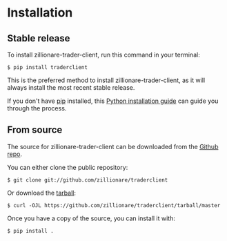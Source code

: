 # Installation

## Stable release

To install zillionare-trader-client, run this command in your
terminal:

``` console
$ pip install traderclient
```

This is the preferred method to install zillionare-trader-client, as it will always install the most recent stable release.

If you don't have [pip][] installed, this [Python installation guide][]
can guide you through the process.

## From source

The source for zillionare-trader-client can be downloaded from
the [Github repo][].

You can either clone the public repository:

``` console
$ git clone git://github.com/zillionare/traderclient
```

Or download the [tarball][]:

``` console
$ curl -OJL https://github.com/zillionare/traderclient/tarball/master
```

Once you have a copy of the source, you can install it with:

``` console
$ pip install .
```

  [pip]: https://pip.pypa.io
  [Python installation guide]: http://docs.python-guide.org/en/latest/starting/installation/
  [Github repo]: https://github.com/%7B%7B%20cookiecutter.github_username%20%7D%7D/%7B%7B%20cookiecutter.project_slug%20%7D%7D
  [tarball]: https://github.com/%7B%7B%20cookiecutter.github_username%20%7D%7D/%7B%7B%20cookiecutter.project_slug%20%7D%7D/tarball/master
